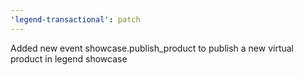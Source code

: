 ```yaml
---
'legend-transactional': patch
---
```


 Added new event showcase.publish_product to publish a new virtual product in legend showcase